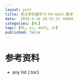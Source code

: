 ```yaml
---
layout: post
title: 老马学机器学习-04-math 数学
date:  2019-4-16 10:55:13 +0800
categories: [ML]
tags: [ML, ai, math, sh]
published: false
---
```





# 参考资料

* any list
{:toc}